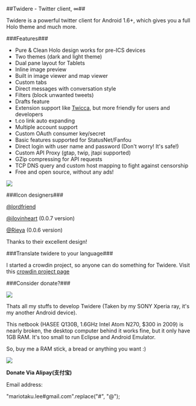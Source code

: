 ##Twidere - Twitter client, ∞##

Twidere is a powerful twitter client for Android 1.6+, which gives you a full Holo theme and much more.

###Features###

* Pure & Clean Holo design works for pre-ICS devices
* Two themes (dark and light theme)
* Dual pane layout for Tablets
* Inline image preview
* Built in image viewer and map viewer
* Custom tabs
* Direct messages with conversation style
* Filters (block unwanted tweets)
* Drafts feature
* Extension support like [Twicca](http://twicca.r246.jp/), but more friendly for users and developers
* t.co link auto expanding
* Multiple account support
* Custom OAuth consumer key/secret
* Basic features supported for StatusNet/Fanfou
* Direct login with user name and password (Don't worry! It's safe!)
* Custom API Proxy (gtap, twip, jtapi supported)
* GZip compressing for API requests
* TCP DNS query and custom host mapping to fight against censorship
* Free and open source, without any ads!

<a href="https://play.google.com/store/apps/details?id=com.pahans.kichibichiya"><img src="http://www.android.com/images/brand/get_it_on_play_logo_large.png"/></a>

###Icon designers###

[@lordfriend](https://twitter.com/#!/lordfriend)

[@ilovinheart](https://twitter.com/#!/ilovinheart) (0.0.7 version)

[@Rieya](https://twitter.com/#!/Rieya) (0.0.6 version)

Thanks to their excellent design!

###Translate twidere to your language###

I started a crowdin project, so anyone can do something for Twidere. Visit this [crowdin project page](http://crowdin.net/project/twidere)

###Consider donate?###

<img src="https://lh4.googleusercontent.com/-fSkfFjnUck8/UAK_IeWs1lI/AAAAAAAABC8/2MqME6ngVrE/I/DSC_0096.jpg"/>

Thats all my stuffs to develop Twidere (Taken by my SONY Xperia ray, it's my another Android device).

This netbook (HASEE Q130B, 1.6GHz Intel Atom N270, $300 in 2009) is nearly broken, the desktop computer behind it works fine, but it only have 1GB RAM. It's too small to run Eclipse and Android Emulator.

So, buy me a RAM stick, a bread or anything you want :)

<a href="https://www.paypal.com/cgi-bin/webscr?cmd=_donations&amp;business=mariotaku.lee%40gmail%2ecom&amp;item_name=Donate%20to%20Twidere&amp;currency_code=USD"><img src="https://www.paypalobjects.com/en_US/i/btn/btn_donateCC_LG_global.gif"/></a>

**Donate Via Alipay(支付宝)**

Email address:

"mariotaku.lee#gmail.com".replace("#", "@");

